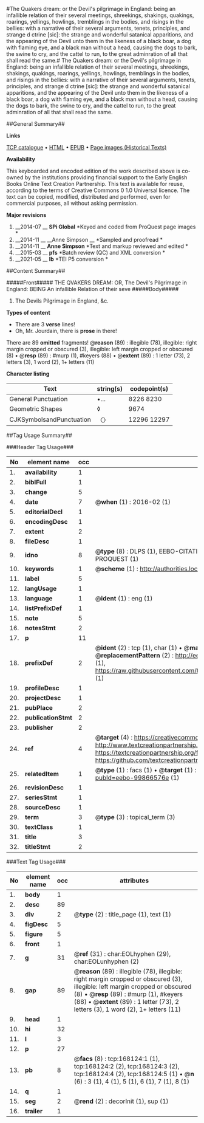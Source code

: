 #The Quakers dream: or the Devil's pilgrimage in England: being an infallible relation of their several meetings, shreekings, shakings, quakings, roarings, yellings, howlings, tremblings in the bodies, and risings in the bellies: with a narrative of their several arguments, tenets, principles, and strange d ctrine [sic]: the strange and wonderful satanical apparitions, and the appearing of the Devil unto them in the likeness of a black boar, a dog with flaming eye, and a black man without a head, causing the dogs to bark, the swine to cry, and the cattel to run, to the great adminration of all that shall read the same.#
The Quakers dream: or the Devil's pilgrimage in England: being an infallible relation of their several meetings, shreekings, shakings, quakings, roarings, yellings, howlings, tremblings in the bodies, and risings in the bellies: with a narrative of their several arguments, tenets, principles, and strange d ctrine [sic]: the strange and wonderful satanical apparitions, and the appearing of the Devil unto them in the likeness of a black boar, a dog with flaming eye, and a black man without a head, causing the dogs to bark, the swine to cry, and the cattel to run, to the great adminration of all that shall read the same.

##General Summary##

**Links**

[TCP catalogue](http://www.ota.ox.ac.uk/tcp/)  • 
[HTML](http://tei.it.ox.ac.uk/tcp/Texts-HTML/free/A91/A91608.html)  • 
[EPUB](http://tei.it.ox.ac.uk/tcp/Texts-EPUB/free/A91/A91608.epub) • 
[Page images (Historical Texts)](https://historicaltexts.jisc.ac.uk/eebo-99866576e)

**Availability**

This keyboarded and encoded edition of the work described above is co-owned by the
    institutions providing financial support to the Early English Books Online Text Creation
    Partnership. This text is available for reuse, according to the terms of  Creative Commons 0 1.0 Universal
    licence. The text can be copied, modified, distributed and performed, even for commercial
    purposes, all without asking permission.

**Major revisions**

1. __2014-07 __ __SPi Global__ *Keyed and coded from ProQuest page images *
1. __2014-11 __ __Anne Simpson __ *Sampled and proofread *
1. __2014-11 __ __Anne Simpson__ *Text and markup reviewed and edited *
1. __2015-03 __ __pfs__ *Batch review (QC) and XML conversion *
1. __2021-05 __ __lb__ *TEI P5 conversion *

##Content Summary##

#####Front#####
THE QVAKERS DREAM: OR, The Devil's Pilgrimage in England: BEING An infallible Relation of their seve
#####Body#####

1. The Devils Pilgrimage in England, &c.

**Types of content**

  * There are 3 **verse** lines!
  * Oh, Mr. Jourdain, there is **prose** in there!

There are 89 **omitted** fragments! 
 @__reason__ (89) : illegible (78), illegible: right margin cropped or obscured (3), illegible: left margin cropped or obscured (8)  •  @__resp__ (89) : #murp (1), #keyers (88)  •  @__extent__ (89) : 1 letter (73), 2 letters (3), 1 word (2), 1+ letters (11)

**Character listing**


|Text|string(s)|codepoint(s)|
|---|---|---|
|General Punctuation|•…|8226 8230|
|Geometric Shapes|◊|9674|
|CJKSymbolsandPunctuation|〈〉|12296 12297|

##Tag Usage Summary##

###Header Tag Usage###

|No|element name|occ|attributes|
|---|---|---|---|
|1.|__availability__|1||
|2.|__biblFull__|1||
|3.|__change__|5||
|4.|__date__|7| @__when__ (1) : 2016-02 (1)|
|5.|__editorialDecl__|1||
|6.|__encodingDesc__|1||
|7.|__extent__|2||
|8.|__fileDesc__|1||
|9.|__idno__|8| @__type__ (8) : DLPS (1), EEBO-CITATION (1), VID (1), EEBO-PROQUEST (1), STC (3), PROQUEST (1)|
|10.|__keywords__|1| @__scheme__ (1) : http://authorities.loc.gov/ (1)|
|11.|__label__|5||
|12.|__langUsage__|1||
|13.|__language__|1| @__ident__ (1) : eng (1)|
|14.|__listPrefixDef__|1||
|15.|__note__|5||
|16.|__notesStmt__|2||
|17.|__p__|11||
|18.|__prefixDef__|2| @__ident__ (2) : tcp (1), char (1)  •  @__matchPattern__ (2) : ([0-9\-]+):([0-9IVX]+) (1), (.+) (1)  •  @__replacementPattern__ (2) : http://eebo.chadwyck.com/downloadtiff?vid=$1&page=$2 (1), https://raw.githubusercontent.com/textcreationpartnership/Texts/master/tcpchars.xml#$1 (1)|
|19.|__profileDesc__|1||
|20.|__projectDesc__|1||
|21.|__pubPlace__|2||
|22.|__publicationStmt__|2||
|23.|__publisher__|2||
|24.|__ref__|4| @__target__ (4) : https://creativecommons.org/publicdomain/zero/1.0/ (1), http://www.textcreationpartnership.org/docs/. (1), https://textcreationpartnership.org/faq/#faq05 (1), https://github.com/textcreationpartnership (1)|
|25.|__relatedItem__|1| @__type__ (1) : facs (1)  •  @__target__ (1) : https://data.historicaltexts.jisc.ac.uk/view?pubId=eebo-99866576e (1)|
|26.|__revisionDesc__|1||
|27.|__seriesStmt__|1||
|28.|__sourceDesc__|1||
|29.|__term__|3| @__type__ (3) : topical_term (3)|
|30.|__textClass__|1||
|31.|__title__|3||
|32.|__titleStmt__|2||


###Text Tag Usage###

|No|element name|occ|attributes|
|---|---|---|---|
|1.|__body__|1||
|2.|__desc__|89||
|3.|__div__|2| @__type__ (2) : title_page (1), text (1)|
|4.|__figDesc__|5||
|5.|__figure__|5||
|6.|__front__|1||
|7.|__g__|31| @__ref__ (31) : char:EOLhyphen (29), char:EOLunhyphen (2)|
|8.|__gap__|89| @__reason__ (89) : illegible (78), illegible: right margin cropped or obscured (3), illegible: left margin cropped or obscured (8)  •  @__resp__ (89) : #murp (1), #keyers (88)  •  @__extent__ (89) : 1 letter (73), 2 letters (3), 1 word (2), 1+ letters (11)|
|9.|__head__|1||
|10.|__hi__|32||
|11.|__l__|3||
|12.|__p__|27||
|13.|__pb__|8| @__facs__ (8) : tcp:168124:1 (1), tcp:168124:2 (2), tcp:168124:3 (2), tcp:168124:4 (2), tcp:168124:5 (1)  •  @__n__ (6) : 3 (1), 4 (1), 5 (1), 6 (1), 7 (1), 8 (1)|
|14.|__q__|1||
|15.|__seg__|2| @__rend__ (2) : decorInit (1), sup (1)|
|16.|__trailer__|1||
